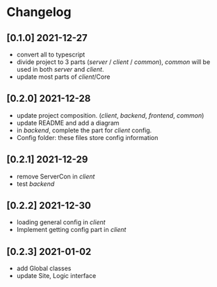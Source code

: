 # Changelog

## [0.1.0] 2021-12-27

- convert all to typescript
- divide project to 3 parts (*server* / *client* / *common*), *common* will be used in both *server* and *client*.
- update most parts of *client*/Core

## [0.2.0] 2021-12-28

- update project composition. (*client*, *backend*, *frontend*, *common*)
- update README and add a diagram
- in *backend*, complete the part for *client* config.
- Config folder: these files store config information

## [0.2.1] 2021-12-29
- remove ServerCon in *client*
- test *backend*

## [0.2.2] 2021-12-30
- loading general config in *client*
- Implement getting config part in *client*

## [0.2.3] 2021-01-02
- add Global classes
- update Site, Logic interface
